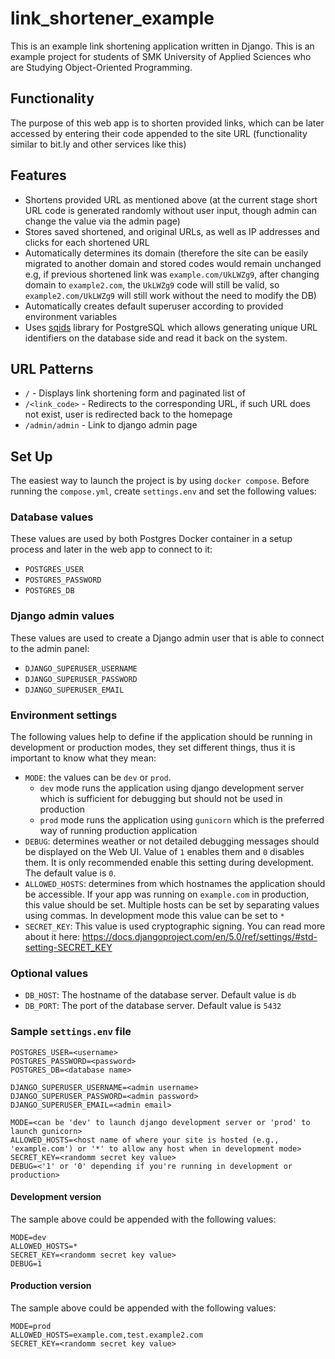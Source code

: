 # link_shortener_example
This is an example link shortening application written in Django. This is an example project for students of SMK University of Applied Sciences who are Studying Object-Oriented Programming. 

## Functionality
The purpose of this web app is to shorten provided links, which can be later accessed by entering their code appended to the site URL (functionality similar to bit.ly and other services like this)

## Features

- Shortens provided URL as mentioned above (at the current stage short URL code is generated randomly without user input, though admin can change the value via the admin page)
- Stores saved shortened, and original URLs, as well as IP addresses and clicks for each shortened URL
- Automatically determines its domain (therefore the site can be easily migrated to another domain and stored codes would remain unchanged e.g, if previous shortened link was `example.com/UkLWZg9`, after changing domain to `example2.com`, the `UkLWZg9` code will still be valid, so `example2.com/UkLWZg9` will still work without the need to modify the DB)
- Automatically creates default superuser according to provided environment variables
- Uses [sqids](https://sqids.org/plpgsql) library for PostgreSQL which allows generating unique URL identifiers on the database side and read it back on the system.



## URL Patterns

- `/` - Displays link shortening form and paginated list of 
- `/<link_code>` - Redirects to the corresponding URL, if such URL does not exist, user is redirected back to the homepage
- `/admin/admin` - Link to django admin page

## Set Up
The easiest way to launch the project is by using `docker compose`. 
Before running the `compose.yml`, create `settings.env` and set the following values:
### Database values
These values are used by both Postgres Docker container in a setup process and later in the web app to connect to it:
- `POSTGRES_USER`
- `POSTGRES_PASSWORD`
- `POSTGRES_DB`

### Django admin values
These values are used to create a Django admin user that is able to connect to the admin panel: 
- `DJANGO_SUPERUSER_USERNAME`
- `DJANGO_SUPERUSER_PASSWORD`
- `DJANGO_SUPERUSER_EMAIL`

### Environment settings
The following values help to define if the application should be running in development or production modes, they set different things, thus it is important to know what they mean:
- `MODE`: the values can be `dev` or `prod`. 
    - `dev` mode runs the application using django development server which is sufficient for debugging but should not be used in production
    - `prod` mode runs the application using `gunicorn` which is the preferred way of running production application
- `DEBUG`: determines weather or not detailed debugging messages should be displayed on the Web UI. Value of `1` enables them and `0` disables them. It is only recommended enable this setting during development. The default value is `0`.
- `ALLOWED_HOSTS`: determines from which hostnames the application should be accessible. If your app was running on `example.com` in production, this value should be set. Multiple hosts can be set by separating values using commas. In development mode this value can be set to `*`
- `SECRET_KEY`: This value is used cryptographic signing. You can read more about it here: https://docs.djangoproject.com/en/5.0/ref/settings/#std-setting-SECRET_KEY

### Optional values
- `DB_HOST`: The hostname of the database server. Default value is `db`
- `DB_PORT`: The port of the database server. Default value is `5432`

### Sample `settings.env` file
```
POSTGRES_USER=<username>
POSTGRES_PASSWORD=<password>
POSTGRES_DB=<database name>

DJANGO_SUPERUSER_USERNAME=<admin username>
DJANGO_SUPERUSER_PASSWORD=<admin password>
DJANGO_SUPERUSER_EMAIL=<admin email>

MODE=<can be 'dev' to launch django development server or 'prod' to launch gunicorn>
ALLOWED_HOSTS=<host name of where your site is hosted (e.g., 'example.com') or '*' to allow any host when in development mode>
SECRET_KEY=<randomm secret key value>
DEBUG=<'1' or '0' depending if you're running in development or production>
```
#### Development version
The sample above could be appended with the following values:
```
MODE=dev
ALLOWED_HOSTS=*
SECRET_KEY=<randomm secret key value>
DEBUG=1
```
#### Production version
The sample above could be appended with the following values:
```
MODE=prod
ALLOWED_HOSTS=example.com,test.example2.com
SECRET_KEY=<randomm secret key value>
```
